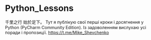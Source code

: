 # __Python_Lessons__
千里之行 始於足下。
Тут я публікую свої перші кроки і досягнення у Python (PyCharm Community Edition).
Із задоволенням вислухаю усі поради і пропозиції.
https://t.me/Mike_Shevchenko 
 
